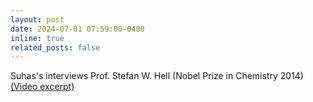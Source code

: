 ```yaml
---
layout: post
date: 2024-07-01 07:59:00-0400
inline: true
related_posts: false
---
```


Suhas's interviews Prof. Stefan W. Hell (Nobel Prize in Chemistry 2014)[(Video excerpt)](https://www.youtube.com/watch?v=U5bjdvIFsMo)